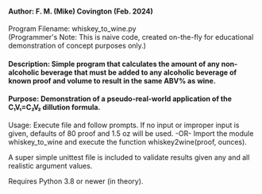#### Author: F. M. (Mike) Covington  (Feb. 2024)
Program Filename: whiskey_to_wine.py  
(Programmer's Note:  This is naive code, created on-the-fly for educational demonstration of concept purposes only.)

#### Description:  Simple program that calculates the amount of any non-alcoholic beverage that must be added to any alcoholic beverage of known proof and volume to result in the same ABV% as wine.

#### Purpose:  Demonstration of a pseudo-real-world application of the C₁V₁=C₂V₂ dillution formula.

Usage:  Execute file and follow prompts.  If no input or improper input is given, defaults of 80 proof and 1.5 oz will be used.
  -OR-  Import the module whiskey_to_wine and execute the function whiskey2wine(proof, ounces).

A super simple unittest file is included to validate results given any and all realistic argument values.

Requires Python 3.8 or newer (in theory).
